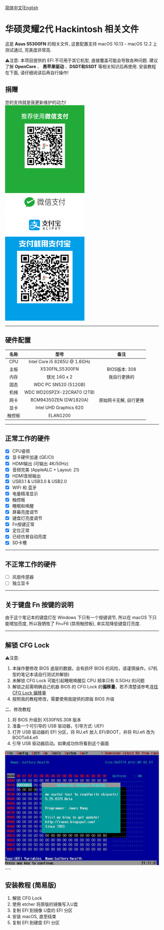 
[简体中文](README.md)|[English](README_en.md)

# 华硕灵耀2代 Hackintosh 相关文件

这是 **Asus S5300FN** 的相关文件, 这套配置支持 macOS 10.13 - macOS 12.2 上测试通过, 完美度非常高.

⚠️️️注意: 本项目提供的 EFI 不可用于其它机型, 直接覆盖可能会导致各种问题. 建议了解 **OpenCore** 、 **黑苹果驱动** 、**DSDT和SSDT** 等相关知识后再使用. 安装教程在下面, 请仔细阅读后再自行操作! 

## 捐赠

您的支持就是我更新维护的动力!
<br/>
<img src="https://raw.githubusercontent.com/Jie2GG/Image/master/WeChat.png" width="260" height="350" alt="微信二维码"/>
<img src="https://raw.githubusercontent.com/Jie2GG/Image/master/AliPlay.png" width="260" height="350" alt="支付宝二维码"/>

---

## 硬件配置

|名称|型号|备注
:-:|:-:|:-:
|CPU|Intel Core i5 8265U @ 1.6GHz
|主板|X530FN_S5300FN|BIOS版本: 308
|内存|镁光 16G x 2|我自行更换的
|固态|WDC PC SN520 (512GB)
|机械|WDC WD20SPZX-22CRAT0 (2TB)
|网卡|BCM94350ZEN (DW1820A)|原始网卡无解, 自行更换
|显卡|Intel UHD Graphics 620|
|触控板|ELAN1200|

---

## 正常工作的硬件

- [x] CPU睿频
- [x] 显卡硬件加速 (QE/CI)
- [x] HDMI输出 (可输出 4K/50Hz)
- [x] 音频完美 (AppleALC + Layout: 21)
- [x] HDMI音频输出
- [x] USB3.1 & USB3.0 & USB2.0
- [x] WIFI 和 蓝牙
- [x] 电量精准显示
- [x] 触控板
- [x] 睡眠和唤醒
- [x] 屏幕亮度调节
- [x] 键盘灯亮度调节
- [x] Fn按键正常
- [x] 定位正常
- [x] 已经仿冒自动亮度
- [x] SD卡槽

---

## 不正常工作的硬件

- [ ] 风扇传感器 
- [ ] 独立显卡

---

## 关于键盘 Fn 按键的说明

由于这个笔记本的键盘灯在 Windows 下只有一个按键调节, 所以在 macOS 下只能增加亮度, 所以我牺牲了 Fn+F6 (禁用触控板), 来实现降低键盘灯亮度.

---

## 解锁 CFG Lock

⚠️️️注意: 
1. 本操作要修改 BIOS 底层的数据，会有损坏 BIOS 的风险，请谨慎操作。(i7机型的笔记本请自行测试并解锁)
2. 未解锁 CFG Lock 可能引起睡眠唤醒后 CPU 频率只有 0.5GHz 的问题
3. 解锁之前需明确自己机器 BIOS 的 CFG Lock 的**偏移量**，若不清楚请参考<a href='https://dortania.github.io/OpenCore-Post-Install/misc/msr-lock.html#turning-off-cfg-lock-manually'>寻找 CFG Lock 偏移量</a>
4. 按照我的教程修改，需要使用我提供的原版 BIOS 升级

二、修改教程
1. 将 BIOS 升级到 X530FNS.308 版本
2. 准备一个可引导的 USB 驱动器，引导方式: UEFI
3. 打开 USB 驱动器的 EFI 分区，将 RU.efi 放入 EFI/BOOT，并将 RU.efi 改为 BOOTx64.efi
4. 引导 USB 驱动器启动。如果成功你将看到这个画面
<img src="https://raw.githubusercontent.com/Jie2GG/Hackintosh-ASUS-S5300FN/master/Images/01.jpeg">
---

## 安装教程 (简易版)

1. 解锁 CFG Lock
2. 使用 etcher 将原版的镜像写入U盘
3. 复制 EFI 到镜像 U盘的 EFI 分区
4. 安装 macOS, 直至结束
5. 复制 EFI 到硬盘 EFI 分区
